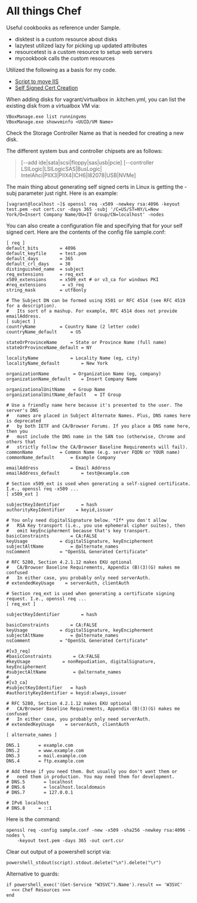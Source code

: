 # All things Chef


Useful cookbooks as reference under Sample.
- disktest is a custom resource about disks
- lazytest utilized lazy for picking up updated attributes
- resourcetest is a custom resource to setup web servers
- mycookbook calls the custom resources


Utilized the following as a basis for my code.
* [Script to move IIS](https://gallery.technet.microsoft.com/scriptcenter/Script-to-move-the-IIS-f1fb62a5)
* [Self Signed Cert Creation](https://stackoverflow.com/questions/10175812/how-to-create-a-self-signed-certificate-with-openssl)


When adding disks for vagrant/virtualbox in .kitchen.yml, you can list the existing disk from a virtualbox VM via:
```
VBoxManage.exe list runningvms
VBoxManage.exe showvminfo <UUID/VM Name>
```
Check the Storage Controller Name as that is needed for creating a new disk.


The different system bus and controller chipsets are as follows:
> [--add ide|sata|scsi|floppy|sas|usb|pcie]
> [--controller LSILogic|LSILogicSAS|BusLogic|
>    IntelAhci|PIIX3|PIIX4|ICH6|I82078|USB|NVMe]


The main thing about generating self signed certs in Linux is getting the -subj parameter just right. Here is an example:
```
[vagrant@localhost ~]$ openssl req -x509 -newkey rsa:4096 -keyout test.pem -out cert.csr -days 365 -subj '/C=US/ST=NY/L=New York/O=Insert Company Name/OU=IT Group/CN=localhost' -nodes
```

You can also create a configuration file and specifying that for your self signed cert. Here are the contents of the config file sample.conf:
```
[ req ]
default_bits        = 4096
default_keyfile     = test.pem
default_days        = 365
default_crl_days    = 30
distinguished_name  = subject
req_extensions      = req_ext
x509_extensions     = x509_ext # or v3_ca for windows PKI
#req_extensions      = v3_req
string_mask         = utf8only

# The Subject DN can be formed using X501 or RFC 4514 (see RFC 4519 for a description).
#   Its sort of a mashup. For example, RFC 4514 does not provide emailAddress.
[ subject ]
countryName         = Country Name (2 letter code)
countryName_default     = US

stateOrProvinceName     = State or Province Name (full name)
stateOrProvinceName_default = NY

localityName            = Locality Name (eg, city)
localityName_default        = New York

organizationName         = Organization Name (eg, company)
organizationName_default    = Insert Company Name

organizationalUnitName   = Group Name
organizationalUnitName_default   = IT Group

# Use a friendly name here because it's presented to the user. The server's DNS
#   names are placed in Subject Alternate Names. Plus, DNS names here is deprecated
#   by both IETF and CA/Browser Forums. If you place a DNS name here, then you
#   must include the DNS name in the SAN too (otherwise, Chrome and others that
#   strictly follow the CA/Browser Baseline Requirements will fail).
commonName          = Common Name (e.g. server FQDN or YOUR name)
commonName_default      = Example Company

emailAddress            = Email Address
emailAddress_default        = test@example.com

# Section x509_ext is used when generating a self-signed certificate. I.e., openssl req -x509 ...
[ x509_ext ]

subjectKeyIdentifier        = hash
authorityKeyIdentifier    = keyid,issuer

# You only need digitalSignature below. *If* you don't allow
#   RSA Key transport (i.e., you use ephemeral cipher suites), then
#   omit keyEncipherment because that's key transport.
basicConstraints        = CA:FALSE
keyUsage            = digitalSignature, keyEncipherment
subjectAltName          = @alternate_names
nsComment           = "OpenSSL Generated Certificate"

# RFC 5280, Section 4.2.1.12 makes EKU optional
#   CA/Browser Baseline Requirements, Appendix (B)(3)(G) makes me confused
#   In either case, you probably only need serverAuth.
# extendedKeyUsage    = serverAuth, clientAuth

# Section req_ext is used when generating a certificate signing request. I.e., openssl req ...
[ req_ext ]

subjectKeyIdentifier        = hash

basicConstraints        = CA:FALSE
keyUsage            = digitalSignature, keyEncipherment
subjectAltName          = @alternate_names
nsComment           = "OpenSSL Generated Certificate"

#[v3_req]
#basicConstraints        = CA:FALSE
#keyUsage            = nonRepudiation, digitalSignature, keyEncipherment
#subjectAltName          = @alternate_names
#
#[v3_ca]
#subjectKeyIdentifier   = hash
#authorityKeyIdentifier = keyid:always,issuer

# RFC 5280, Section 4.2.1.12 makes EKU optional
#   CA/Browser Baseline Requirements, Appendix (B)(3)(G) makes me confused
#   In either case, you probably only need serverAuth.
# extendedKeyUsage    = serverAuth, clientAuth

[ alternate_names ]

DNS.1       = example.com
DNS.2       = www.example.com
DNS.3       = mail.example.com
DNS.4       = ftp.example.com

# Add these if you need them. But usually you don't want them or
#   need them in production. You may need them for development.
# DNS.5       = localhost
# DNS.6       = localhost.localdomain
# DNS.7       = 127.0.0.1

# IPv6 localhost
# DNS.8     = ::1
```

Here is the command:
```
openssl req -config sample.conf -new -x509 -sha256 -newkey rsa:4096 -nodes \
    -keyout test.pem -days 365 -out cert.csr
```


Clear out output of a powershell script via:
```
powershell_stdout(script).stdout.delete("\n").delete("\r")
```


Alternative to guards:
```
if powershell_exec('(Get-Service "W3SVC").Name').result == 'W3SVC'
  <<< Chef Resources >>>
end
```
